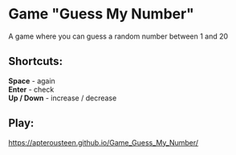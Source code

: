 # Game "Guess My Number"
A game where you can guess a random number between 1 and 20

## **Shortcuts:**
**Space** - again  
**Enter** - check  
**Up / Down** - increase / decrease  

## Play: 
https://apterousteen.github.io/Game_Guess_My_Number/
